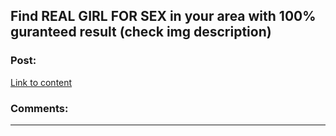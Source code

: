 ## Find REAL GIRL FOR SEX in your area with 100% guranteed result (check img description)

### Post:

[Link to content]()

### Comments:

---

